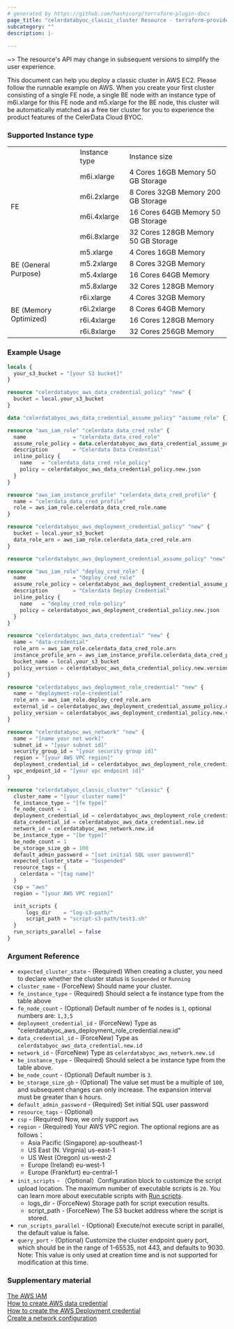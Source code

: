 ```yaml
---
# generated by https://github.com/hashicorp/terraform-plugin-docs
page_title: "celerdatabyoc_classic_cluster Resource - terraform-provider-celerdatabyoc"
subcategory: ""
description: |-
  
---
```


~> The resource's API may change in subsequent versions to simplify the user experience.

This document can help you deploy a classic cluster in AWS EC2. Please follow the runnable example on AWS.
When you create your first cluster consisting of a single FE node, a single BE node with an instance type of m6i.xlarge for this FE node and m5.xlarge for the BE node, this cluster will be automatically matched as a free tier cluster for you to experience the product features of the CelerData Cloud BYOC.

### Supported Instance type

<html>
 <head></head>
 <body>
  <table>
   <tbody>
    <tr>
     <td rowspan="2"></td>
     <td rowspan="2">Instance type</td>
     <td rowspan="2">Instance size</td>
    </tr>
    <tr>
    </tr>
    <tr>
     <td rowspan="7">FE</td>
    </tr>
    <tr>
    </tr>
    <tr>
     <td>m6i.xlarge</td>
     <td>4 Cores 16GB Memory 50 GB Storage</td>
    </tr>
    <tr>
     <td>m6i.2xlarge</td>
     <td>8 Cores 32GB Memory 200 GB Storage</td>
    </tr>
    <tr>
     <td>m6i.4xlarge</td>
     <td>16 Cores 64GB Memory 50 GB Storage</td>
    </tr>
    <tr>
     <td>m6i.8xlarge</td>
     <td>32 Cores 128GB Memory 50 GB Storage</td>
    </tr>
    <tr>
    </tr>
    <tr>
     <td rowspan="6">BE (General Purpose)</td>
    </tr>
    <tr>
     <td>m5.xlarge</td>
     <td>4 Cores 16GB Memory</td>
    </tr>
    <tr>
     <td>m5.2xlarge</td>
     <td>8 Cores 32GB Memory</td>
    </tr>
    <tr>
     <td>m5.4xlarge</td>
     <td>16 Cores 64GB Memory</td>
    </tr>
    <tr>
     <td>m5.8xlarge</td>
     <td>32 Cores 128GB Memory</td>
    </tr>
    <tr>
    </tr>
    <tr>
     <td rowspan="7">BE (Memory Optimized)</td>
    <tr>
     <td>r6i.xlarge</td>
     <td>4 Cores 32GB Memory</td>
    </tr>
    <tr>
     <td>r6i.2xlarge</td>
     <td>8 Cores 64GB Memory</td>
    </tr>
    <tr>
     <td>r6i.4xlarge</td>
     <td>16 Cores 128GB Memory</td>
    </tr>
    <tr>
     <td>r6i.8xlarge</td>
     <td>32 Cores 256GB Memory</td>
    </tr>
   </tbody>
  </table>
 </body>
</html>

### Example Usage

```terraform
locals {
  your_s3_bucket = "[your S3 bucket]" 
}

resource "celerdatabyoc_aws_data_credential_policy" "new" {
  bucket = local.your_s3_bucket
}

data "celerdatabyoc_aws_data_credential_assume_policy" "assume_role" {}

resource "aws_iam_role" "celerdata_data_cred_role" {
  name               = "celerdata_data_cred_role"
  assume_role_policy = data.celerdatabyoc_aws_data_credential_assume_policy.assume_role.json
  description        = "Celerdata Data Credential"
  inline_policy {
    name   = "celerdata_data_cred_role_policy"
    policy = celerdatabyoc_aws_data_credential_policy.new.json
  }
}

resource "aws_iam_instance_profile" "celerdata_data_cred_profile" {
  name = "celerdata_data_cred_profile"
  role = aws_iam_role.celerdata_data_cred_role.name
}

resource "celerdatabyoc_aws_deployment_credential_policy" "new" {
  bucket = local.your_s3_bucket
  data_role_arn = aws_iam_role.celerdata_data_cred_role.arn
}

resource "celerdatabyoc_aws_deployment_credential_assume_policy" "new" {}

resource "aws_iam_role" "deploy_cred_role" {
  name               = "deploy_cred_role"
  assume_role_policy = celerdatabyoc_aws_deployment_credential_assume_policy.new.json
  description        = "Celerdata Deploy Credential"
  inline_policy {
    name   = "deploy_cred_role-policy"
    policy = celerdatabyoc_aws_deployment_credential_policy.new.json
  }
}

resource "celerdatabyoc_aws_data_credential" "new" {
  name = "data-credential"
  role_arn = aws_iam_role.celerdata_data_cred_role.arn
  instance_profile_arn = aws_iam_instance_profile.celerdata_data_cred_profile.arn
  bucket_name = local.your_s3_bucket
  policy_version = celerdatabyoc_aws_data_credential_policy.new.version
}

resource "celerdatabyoc_aws_deployment_role_credential" "new" {
  name = "deployment-role-credential"
  role_arn = aws_iam_role.deploy_cred_role.arn
  external_id = celerdatabyoc_aws_deployment_credential_assume_policy.new.external_id
  policy_version = celerdatabyoc_aws_deployment_credential_policy.new.version
}

resource "celerdatabyoc_aws_network" "new" {
  name = "[name your net work]"
  subnet_id = "[your subnet id]"
  security_group_id = "[your security group id]"
  region = "[your AWS VPC region]"
  deployment_credential_id = celerdatabyoc_aws_deployment_role_credential.new.id
  vpc_endpoint_id = "[your vpc endpoint id]"
}

resource "celerdatabyoc_classic_cluster" "classic" {
  cluster_name = "[your cluster name]"
  fe_instance_type = "[fe type]"
  fe_node_count = 1
  deployment_credential_id = celerdatabyoc_aws_deployment_role_credential.new.id
  data_credential_id = celerdatabyoc_aws_data_credential.new.id
  network_id = celerdatabyoc_aws_network.new.id
  be_instance_type = "[be type]"
  be_node_count = 1
  be_storage_size_gb = 100
  default_admin_password = "[set initial SQL user password]"
  expected_cluster_state = "Suspended"
  resource_tags = {
    celerdata = "[tag name]"
  }
  csp = "aws"
  region = "[your AWS VPC region]"

  init_scripts {
      logs_dir    = "log-s3-path/"
      script_path = "script-s3-path/test1.sh" 
  }
  run_scripts_parallel = false
}

```

### Argument Reference

* `expected_cluster_state` - (Required) When creating a cluster, you need to declare whether the cluster status is `Suspended` or `Running`
* `cluster_name` - (ForceNew) Should name your cluster.
* `fe_instance_type` - (Required) Should select a fe instance type from the table above
* `fe_node_count` - (Optional) Default number of fe nodes is `1`, optional numbers are: `1,3,5`
* `deployment_credential_id` - (ForceNew) Type as "celerdatabyoc_aws_deployment_role_credential.new.id"
* `data_credential_id` - (ForceNew) Type as `celerdatabyoc_aws_data_credential.new.id`
* `network_id` - (ForceNew) Type as `celerdatabyoc_aws_network.new.id`
* `be_instance_type` - (Required) Should select a be instance type from the table above.
* `be_node_count` - (Optional)  Default number is `3`.
* `be_storage_size_gb` - (Optional) The value set must be a multiple of `100`, and subsequent changes can only increase. The expansion interval must be greater than `6` hours.
* `default_admin_password` - (Required) Set initial SQL user password
* `resource_tags` - (Optional)
* `csp` - (Required) Now, we only support `aws`
* `region` - (Required) Your AWS VPC region. The optional regions are as follows：
    - Asia Pacific (Singapore) ap-southeast-1
    - US East (N. Virginia) us-east-1
    - US West (Oregon) us-west-2
    - Europe (Ireland) eu-west-1
    - Europe (Frankfurt) eu-central-1
* `init_scripts` - （Optional）Configuration block to customize the script upload location. The maximum number of executable scripts is `20`. You can learn more about executable scripts with [Run scripts](https://docs-sandbox.celerdata.com/en-us/main/run_scripts).
  - logs_dir - (ForceNew) Storage path for script execution results.
  - script_path - (ForceNew) The S3 bucket address where the script is stored.
* `run_scripts_parallel` - (Optional) Execute/not execute script in parallel, the default value is false.
* `query_port` - (Optional) Customize the cluster endpoint query port, which should be in the range of 1-65535, not 443, and defaults to 9030. Note: This value is only used at creation time and is not supported for modification at this time.

### Supplementary material

[The AWS IAM](https://us-east-1.console.aws.amazon.com/iamv2/home?region=us-east-1#/policies)<br />
[How to create AWS data credential](https://docs-sandbox.celerdata.com/en-us/main/cloud_settings/manage_storage_configurations)<br />
[How to create the AWS Deployment credential](https://docs-sandbox.celerdata.com/en-us/main/cloud_settings/manage_credentials)<br />
[Create a network configuration](https://docs-sandbox.celerdata.com/en-us/main/cloud_settings/manage_network_configurations)
